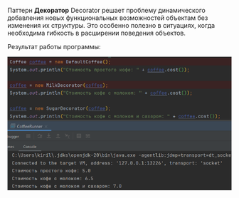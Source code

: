 Паттерн **Декоратор**
Decorator решает проблему динамического добавления новых функциональных возможностей объектам без изменения их
структуры. Это особенно полезно в ситуациях, когда необходима гибкость в расширении поведения объектов.




Результат работы программы:






![img.png](img.png)